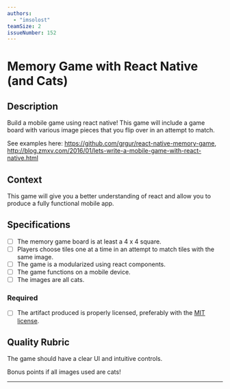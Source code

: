 ```yaml
---
authors:
  - "imsolost"
teamSize: 2
issueNumber: 152
---
```


# Memory Game with React Native (and Cats)

## Description

Build a mobile game using react native!  This game will include a game board with various image pieces that you flip over in an attempt to match. 

See examples here: https://github.com/grgur/react-native-memory-game, http://blog.zmxv.com/2016/01/lets-write-a-mobile-game-with-react-native.html

## Context

This game will give you a better understanding of react and allow you to produce a fully functional mobile app.

## Specifications

- [ ] The memory game board is at least a 4 x 4 square.
- [ ] Players choose tiles one at a time in an attempt to match tiles with the same image.
- [ ] The game is a modularized using react components.
- [ ] The game functions on a mobile device.
- [ ] The images are all cats.

### Required

- [ ] The artifact produced is properly licensed, preferably with the [MIT license][mit-license].

## Quality Rubric

The game should have a clear UI and intuitive controls.

Bonus points if all images used are cats!

---






[mit-license]: https://opensource.org/licenses/MIT
